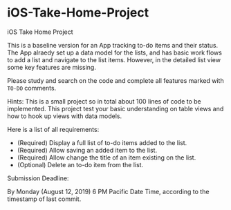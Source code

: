 # iOS-Take-Home-Project
iOS Take Home Project

This is a baseline version for an App tracking to-do items and their status. The App alraedy set up a data model for the lists, and has basic work flows to add a list and navigate to the list items. However, in the detailed list view some key features are missing.

Please study and search on the code and complete all features marked with `TO-DO` comments.

Hints: This is a small project so in total about 100 lines of code to be implemented. This project test your basic understanding on table views and how to hook up views with data models.

Here is a list of all requirements:
- (Required) Display a full list of to-do items added to the list.
- (Required) Allow saving an added item to the list.
- (Required) Allow change the title of an item existing on the list.
- (Optional) Delete an to-do item from the list.

Submission Deadline:

By Monday (August 12, 2019) 6 PM Pacific Date Time, according to the timestamp of last commit.
